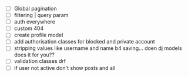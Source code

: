 - [ ] Global pagination
- [ ] filtering | query param
- [ ] auth everywhere
- [ ] custom 404
- [ ] create profile model
- [ ] add authorisation classes for blocked and private account
- [ ] stripping values like username and name b4 saving... doen dj models does it for you??
- [ ] validation classes drf
- [ ] if user not active don't show posts and all
